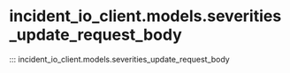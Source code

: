 # incident_io_client.models.severities_update_request_body

::: incident_io_client.models.severities_update_request_body